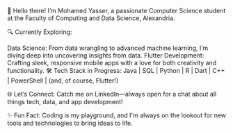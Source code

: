 👋 Hello there! I’m Mohamed Yasser, a passionate Computer Science student at the Faculty of Computing and Data Science, Alexandria.

🔍 Currently Exploring:

Data Science: From data wrangling to advanced machine learning, I’m diving deep into uncovering insights from data.
Flutter Development: Crafting sleek, responsive mobile apps with a love for both creativity and functionality.
🛠️ Tech Stack in Progress:
Java | SQL | Python | R | Dart | C++ | PowerShell | (and, of course, Flutter!)

🌐 Let’s Connect:
Catch me on LinkedIn—always open for a chat about all things tech, data, and app development!

✨ Fun Fact: Coding is my playground, and I'm always on the lookout for new tools and technologies to bring ideas to life.

<!---
moyasser2004/moyasser2004 is a ✨ special ✨ repository because its `README.md` (this file) appears on your GitHub profile.
You can click the Preview link to take a look at your changes.
--->
